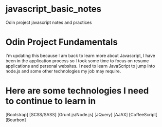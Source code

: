 # javascript_basic_notes

Odin project javascript notes and practices

# Odin Project Fundamentals

I'm updating this because I am back to learn more about Javascript, I have been in the application
process so I took some time to focus on resume applications and personal websites. I need to learn JavaScript to jump into node.js and some other technologies my job
may require.

# Here are some technologies I need to continue to learn in

[Bootstrap]
[SCSS/SASS]
[Grunt.js/Node.js]
[JQuery]
[AJAX]
[CoffeeScript]
[Bourbon]
